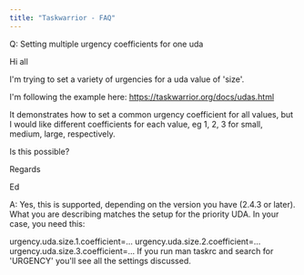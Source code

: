 ```yaml
---
title: "Taskwarrior - FAQ"
---
```


Q: Setting multiple urgency coefficients for one uda

Hi all

I'm trying to set a variety of urgencies for a uda value of 'size'.

I'm following the example here: https://taskwarrior.org/docs/udas.html

It demonstrates how to set a common urgency coefficient for all values, but I would like different coefficients for each value, eg 1, 2, 3 for small, medium, large, respectively.

Is this possible?

Regards

Ed

A: Yes, this is supported, depending on the version you have (2.4.3 or later).
What you are describing matches the setup for the priority UDA.
In your case, you need this:

urgency.uda.size.1.coefficient=...
urgency.uda.size.2.coefficient=...
urgency.uda.size.3.coefficient=...
If you run man taskrc and search for 'URGENCY' you'll see all the settings discussed.

